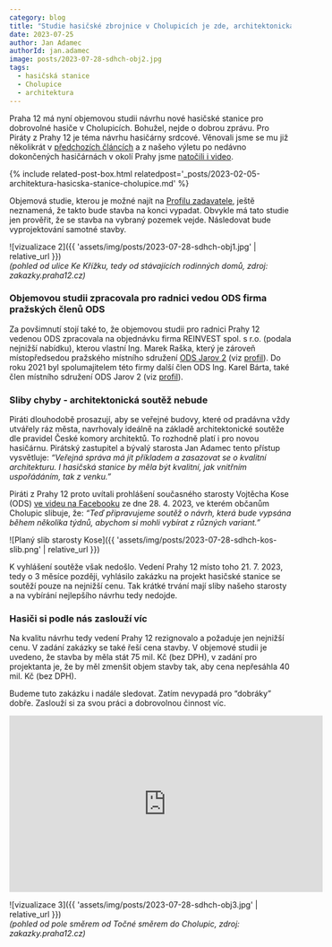 ```yaml
---
category: blog
title: "Studie hasičské zbrojnice v Cholupicích je zde, architektonická soutěž i přes slib starosty nebude"
date: 2023-07-25
author: Jan Adamec
authorId: jan.adamec
image: posts/2023-07-28-sdhch-obj2.jpg
tags:
  - hasičská stanice
  - Cholupice
  - architektura
---
```


Praha 12 má nyní objemovou studii návrhu nové hasičské stanice pro dobrovolné hasiče v Cholupicích. Bohužel, nejde o dobrou zprávu. Pro Piráty z Prahy 12 je téma návrhu hasičárny srdcové. Věnovali jsme se mu již několikrát v [předchozích článcích](https://praha12.pirati.cz/aktuality/architektura-hasicska-stanice-cholupice.html) a z našeho výletu po nedávno dokončených hasičárnách v okolí Prahy jsme [natočili i video](https://praha12.pirati.cz/aktuality/video-vylet-hasicske-stanice.html).

{% include related-post-box.html relatedpost='_posts/2023-02-05-architektura-hasicska-stanice-cholupice.md' %}

Objemová studie, kterou je možné najít na [Profilu zadavatele](https://zakazky.praha12.cz/document_2360/4188850f9f7a8302f14f26ef840cf816-2303_mcp12_objemova-studie_hasicska-zbrojnice-cholupice-pdf), ještě neznamená, že takto bude stavba na konci vypadat. Obvykle má tato studie jen prověřit, že se stavba na vybraný pozemek vejde. Následovat bude vyprojektování samotné stavby.

![vizualizace 2]({{ 'assets/img/posts/2023-07-28-sdhch-obj1.jpg' | relative_url }})<br/>
_(pohled od ulice Ke Křížku, tedy od stávajících rodinných domů, zdroj: zakazky.praha12.cz)_

### Objemovou studii zpracovala pro radnici vedou ODS firma pražských členů ODS

Za povšimnutí stojí také to, že objemovou studii pro radnici Prahy 12 vedenou ODS zpracovala na objednávku firma REINVEST spol. s r.o. (podala nejnižší nabídku), kterou vlastní Ing. Marek Raška, který je zároveň místopředsedou pražského místního sdružení [ODS Jarov 2](https://www.ods.cz/ms.jarov-2) (viz [profil](https://www.ods.cz/ms.jarov-2/profil/951-marek-raska)). Do roku 2021 byl spolumajitelem této firmy další člen ODS Ing. Karel Bárta, také člen místního sdružení ODS Jarov 2 (viz [profil](https://www.ods.cz/ms.jarov-2/profil/1551-karel-barta)).

### Sliby chyby - architektonická soutěž nebude

Piráti dlouhodobě prosazují, aby se veřejné budovy, které od pradávna vždy utvářely ráz města, navrhovaly ideálně na základě architektonické soutěže dle pravidel České komory architektů. To rozhodně platí i pro novou hasičárnu. Pirátský zastupitel a bývalý starosta Jan Adamec tento přístup vysvětluje: _“Veřejná správa má jít příkladem a zasazovat se o kvalitní architekturu. I hasičská stanice by měla být kvalitní, jak vnitřním uspořádáním, tak z venku.”_

Piráti z Prahy 12 proto uvítali prohlášení současného starosty Vojtěcha Kose (ODS) [ve videu na Facebooku](https://www.facebook.com/vojtech.kos.39/posts/pfbid0Zf1GZoacsRVdQDPoeRwDJvwenM6hf4qfveKdgdYk2DutsCKCDXdbL3Z8uo5wa7A3l) ze dne 28. 4. 2023, ve kterém občanům Cholupic slibuje, že: _“Teď připravujeme soutěž o návrh, která bude vypsána během několika týdnů, abychom si mohli vybírat z různých variant.”_

![Planý slib starosty Kose]({{ 'assets/img/posts/2023-07-28-sdhch-kos-slib.png' | relative_url }})

K vyhlášení soutěže však nedošlo. Vedení Prahy 12 místo toho 21. 7. 2023, tedy o 3 měsíce později, vyhlásilo zakázku na projekt hasičské stanice se soutěží pouze na nejnižší cenu. Tak krátké trvání mají sliby našeho starosty a na vybírání nejlepšího návrhu tedy nedojde.

### Hasiči si podle nás zaslouží víc

Na kvalitu návrhu tedy vedení Prahy 12 rezignovalo a požaduje jen nejnižší cenu. V zadání zakázky se také řeší cena stavby. V objemové studii je uvedeno, že stavba by měla stát 75 mil. Kč (bez DPH), v zadání pro projektanta je, že by měl zmenšit objem stavby tak, aby cena nepřesáhla 40 mil. Kč (bez DPH).

Budeme tuto zakázku i nadále sledovat. Zatím nevypadá pro “dobráky” dobře. Zaslouží si za svou práci a dobrovolnou činnost víc.

<iframe width="560" height="315" src="https://www.youtube.com/embed/vR1hgamNmqA" title="YouTube video player" frameborder="0" allow="accelerometer; autoplay; clipboard-write; encrypted-media; gyroscope; picture-in-picture" allowfullscreen></iframe>

![vizualizace 3]({{ 'assets/img/posts/2023-07-28-sdhch-obj3.jpg' | relative_url }})<br/>
_(pohled od pole směrem od Točné směrem do Cholupic, zdroj: zakazky.praha12.cz)_


